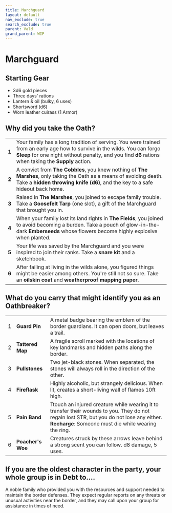```yaml
---
title: Marchguard
layout: default
nav_exclude: true
search_exclude: true
parent: Vald
grand_parent: WIP
---
```



# Marchguard

## Starting Gear

- 3d6 gold pieces
- Three days' rations
- Lantern & oil (bulky, 6 uses)
- Shortsword (d6)
- Worn leather cuirass (1 Armor)

## Why did you take the Oath?

|       |                                                              |
| ----- | ------------------------------------------------------------ |
| **1** | Your family has a long tradition of serving. You were trained from an early age how to survive in the wilds. You can forgo **Sleep** for one night without penalty, and you find **d6** rations when taking the **Supply** action.|
| **2** | A convict from **The Cobbles**, you knew nothing of **The Marshes**, only taking the Oath as a means of avoiding death. Take a **hidden throwing knife (d6)**, and the key to a safe hideout back home. |
| **3** | Raised in **The Marshes**, you joined to escape family trouble.  Take a **Goosefelt Tarp** (one slot), a gift of the Marchguard that brought you in. |
| **4** | When your family lost its land rights in **The Fields**, you joined to avoid becoming a burden. Take a pouch of glow-in-the-dark **Emberseeds** whose flowers become highly explosive when planted.    |
| **5** | Your life was saved by the Marchguard and you were inspired to join their ranks. Take a **snare kit** and a sketchbook. |
| **6** | After failing at living in the wilds alone, you figured things might be easier among others. You're still not so sure. Take an **oilskin coat** and **weatherproof mapping paper**. |

## What do you carry that might identify you as an Oathbreaker?

|      |                                  |                                                              |
| ---- | -------------------------------- | ------------------------------------------------------------ |
| 1    | **Guard Pin** | A metal badge bearing the emblem of the border guardians. It can open doors, but leaves a trail. |
| 2    | **Tattered Map** | A fragile scroll marked with the locations of key landmarks and hidden paths along the border. |
| 3    | **Pullstones**   | Two jet-black stones. When separated, the stones will always roll in the direction of the other.  |
| 4    | **Fireflask**  | Highly alcoholic, but strangely delicious. When lit, creates a short-living wall of flames 10ft high. |
| 5    | **Pain Band** | Ttouch an injured creature while wearing it to transfer their wounds to you. They do not regain lost STR, but you do not lose any either. **Recharge**: Someone must die while wearing the ring.  |
| 6    | **Poacher's Woe** | Creatures struck by these arrows leave behind a strong scent you can follow. d8 damage, 5 uses.  |

## If you are the oldest character in the party, your whole group is in Debt to....

A noble family who provided you with the resources and support needed to maintain the border defenses. They expect regular reports on any threats or unusual activities near the border, and they may call upon your group for assistance in times of need.